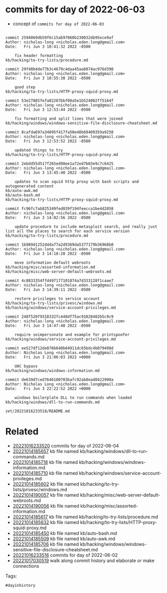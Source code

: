 # commits for day of 2022-06-03

- concept of `commits for day of 2022-06-03`

```

commit 2594069db59f6c15ab97060b230032db95ece9af
Author: nicholas-long <nicholas.eden.long@gmail.com>
Date:   Fri Jun 3 10:41:32 2022 -0500

    fix header formatting
kb/hacking/to-try-lists/procedure.md

commit 29f40b4de77b3c4679c4daa45aa6074ac976d390
Author: nicholas-long <nicholas.eden.long@gmail.com>
Date:   Fri Jun 3 10:55:38 2022 -0500

    good step
kb/hacking/to-try-lists/HTTP-proxy-squid-proxy.md

commit 53e27885fefa02207bbf08a5e1b524002ff5164f
Author: nicholas-long <nicholas.eden.long@gmail.com>
Date:   Fri Jun 3 12:53:44 2022 -0500

    fix formatting and split lines that were joined
kb/hacking/windows/windows-sensitive-file-disclosure-cheatsheet.md

commit 8cafda697a34895f417fa50e48b68409359a9250
Author: nicholas-long <nicholas.eden.long@gmail.com>
Date:   Fri Jun 3 12:53:52 2022 -0500

    updated things to try
kb/hacking/to-try-lists/HTTP-proxy-squid-proxy.md

commit 2ebdd55d517f265ed98ee1a72ed7b03e9c7c6425
Author: nicholas-long <nicholas.eden.long@gmail.com>
Date:   Fri Jun 3 13:45:40 2022 -0500

    updates to scan squid http proxy with bash scripts and autogenerated content
kb/auto-awk.md
kb/auto-bash.md
kb/hacking/to-try-lists/HTTP-proxy-squid-proxy.md

commit fc96fc7ab825349fed039f194feecca1be4d2058
Author: nicholas-long <nicholas.eden.long@gmail.com>
Date:   Fri Jun 3 14:02:56 2022 -0500

    update procedure to include metasploit search, and really just list all the places to search for each service version
kb/hacking/to-try-lists/procedure.md

commit 1b989d1252ddda77a2d9369da5377179b36968b0
Author: nicholas-long <nicholas.eden.long@gmail.com>
Date:   Fri Jun 3 14:18:28 2022 -0500

    move information default webroots
kb/hacking/misc/assorted-information.md
kb/hacking/misc/web-server-default-webroots.md

commit 4c8833354ffd497177101874a7d333128f1caae7
Author: nicholas-long <nicholas.eden.long@gmail.com>
Date:   Fri Jun 3 14:39:11 2022 -0500

    restore privileges to service account
kb/hacking/to-try-lists/privesc/windows.md
kb/hacking/windows/service-account-privileges.md

commit 248f520f9318332fc448df75ac91028402b5c9c9
Author: nicholas-long <nicholas.eden.long@gmail.com>
Date:   Fri Jun 3 14:47:48 2022 -0500

    require seimpersonate and example for printspoofer
kb/hacking/windows/service-account-privileges.md

commit ee527df12de876b640b64911dc65bdc4b079498d
Author: Nicholas Long <nicholas.eden.long@gmail.com>
Date:   Fri Jun 3 21:06:03 2022 +0000

    UAC bypass
kb/hacking/windows/windows-information.md

commit de639d7ced7646180703bafc92ab8ead0422998a
Author: Nicholas Long <nicholas.eden.long@gmail.com>
Date:   Fri Jun 3 22:22:52 2022 +0000

    windows boilerplate DLL to run commands when loaded
kb/hacking/windows/dll-to-run-commands.md
```

` zet/20221016233518/README.md `

# Related

- [20221016233520](/zet/20221016233520/README.md) commits for day of 2022-06-04
- [20221014185657](/zet/20221014185657/README.md) kb file named kb/hacking/windows/dll-to-run-commands.md
- [20221014185718](/zet/20221014185718/README.md) kb file named kb/hacking/windows/windows-information.md
- [20221014185710](/zet/20221014185710/README.md) kb file named kb/hacking/windows/service-account-privileges.md
- [20221014185602](/zet/20221014185602/README.md) kb file named kb/hacking/to-try-lists/privesc/windows.md
- [20221014190057](/zet/20221014190057/README.md) kb file named kb/hacking/misc/web-server-default-webroots.md
- [20221014190056](/zet/20221014190056/README.md) kb file named kb/hacking/misc/assorted-information.md
- [20221014185617](/zet/20221014185617/README.md) kb file named kb/hacking/to-try-lists/procedure.md
- [20221014185632](/zet/20221014185632/README.md) kb file named kb/hacking/to-try-lists/HTTP-proxy-squid-proxy.md
- [20221014185450](/zet/20221014185450/README.md) kb file named kb/auto-bash.md
- [20221014185509](/zet/20221014185509/README.md) kb file named kb/auto-awk.md
- [20221014185706](/zet/20221014185706/README.md) kb file named kb/hacking/windows/windows-sensitive-file-disclosure-cheatsheet.md
- [20221016233516](/zet/20221016233516/README.md) commits for day of 2022-06-02
- [20221017030519](/zet/20221017030519/README.md) walk along commit history and elaborate or make connections

Tags:

    #dayinhistory
